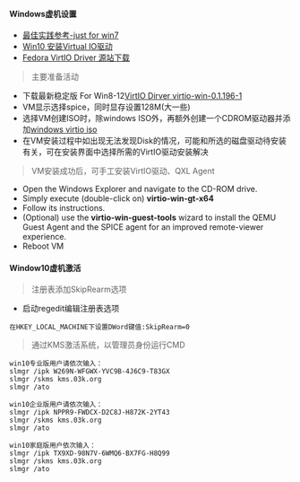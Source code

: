 #### Windows虚机设置
* [最佳实践参考-just for win7](https://pve.proxmox.com/wiki/Windows_7_guest_best_practices)
* [Win10 安装Virtual IO驱动](https://pve.proxmox.com/wiki/Windows_VirtIO_Drivers)
* [Fedora VirtIO Driver 源站下载](https://fedorapeople.org/groups/virt/virtio-win/direct-downloads/)

> 主要准备活动
* 下载最新稳定版 For Win8-12[VirtIO Dirver virtio-win-0.1.196-1](https://fedorapeople.org/groups/virt/virtio-win/direct-downloads/archive-virtio/virtio-win-0.1.196-1/virtio-win-0.1.196.iso)
* VM显示选择spice，同时显存设置128M(大一些)
* 选择VM创建ISO时，除windows ISO外，再额外创建一个CDROM驱动器并添加[windows virtio iso](https://fedorapeople.org/groups/virt/virtio-win/direct-downloads/stable-virtio/virtio-win.iso)
* 在VM安装过程中如出现无法发现Disk的情况，可能和所选的磁盘驱动待安装有关，可在安装界面中选择所需的VirtIO驱动安装解决

> VM安装成功后，可手工安装VirtIO驱动、QXL Agent
* Open the Windows Explorer and navigate to the CD-ROM drive.
* Simply execute (double-click on) **virtio-win-gt-x64**
* Follow its instructions.
* (Optional) use the **virtio-win-guest-tools** wizard to install the QEMU Guest Agent and the SPICE agent for an improved remote-viewer experience.
* Reboot VM

#### Window10虚机激活
> 注册表添加SkipRearm选项
* 启动regedit编辑注册表选项
```
在HKEY_LOCAL_MACHINE下设置DWord键值:SkipRearm=0
```
> 通过KMS激活系统，以管理员身份运行CMD
```
win10专业版用户请依次输入：
slmgr /ipk W269N-WFGWX-YVC9B-4J6C9-T83GX
slmgr /skms kms.03k.org
slmgr /ato

win10企业版用户请依次输入：
slmgr /ipk NPPR9-FWDCX-D2C8J-H872K-2YT43
slmgr /skms kms.03k.org
slmgr /ato

win10家庭版用户依次输入：
slmgr /ipk TX9XD-98N7V-6WMQ6-BX7FG-H8Q99
slmgr /skms kms.03k.org
slmgr /ato
```
